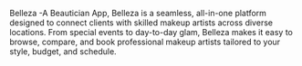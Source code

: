 Belleza -A Beautician App,
Belleza is a seamless, all-in-one platform designed to connect clients with skilled makeup artists across diverse
locations. From special events to day-to-day glam, Belleza makes it easy to browse, compare, and book
professional makeup artists tailored to your style, budget, and schedule.
